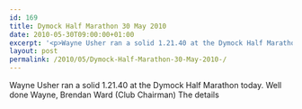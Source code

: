 ```yaml
---
id: 169
title: Dymock Half Marathon 30 May 2010
date: 2010-05-30T09:00:00+01:00
excerpt: '<p>Wayne Usher ran a solid 1.21.40 at the Dymock Half Marathon today. Well done Wayne, Brendan Ward (Club Chairman) The details</p>'
layout: post
permalink: /2010/05/Dymock-Half-Marathon-30-May-2010-/
---
```

Wayne Usher ran a solid 1.21.40 at the Dymock Half Marathon today. Well done Wayne, Brendan Ward (Club Chairman) The details